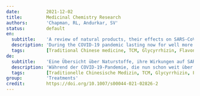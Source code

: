 ```yaml
---
date:          2021-12-02
title:         Medicinal Chemistry Research
authors:       'Chapman, RL, Andurkar, SV'
status:        default
en:
  subtitle:    'A review of natural products, their effects on SARS-CoV-2 and their utility as lead compounds in the discovery of drugs for the treatment of COVID-19'
  description: 'During the COVID-19 pandemic lasting now for well more than a year, nearly 247 million cases have been diagnosed and over 5 million deaths have been recorded worldwide as of November 2021. The devastating effects of the SARS-CoV-2 virus on the immune system lead to the activation of signaling pathways involved in inflammation and the production of inflammatory cytokines. SARS-CoV-2 displays a great deal of homology with other coronaviruses, especially SARS-CoV and MERS-CoV which all display similar components which may serve as targets, namely the Spike (S) protein, the main protease (MPro) which is a chymotrypsin-like protease (CLPro) and RNA-directed RNA polymerase (RdRp). Natural constituents found in traditional herbal medicines, dietary supplements and foods demonstrate activity against SARS-CoV-2 by affecting the production of cytokines, modulating cell signaling pathways related to inflammation and even by direct interaction with targets found in the virus. This has been demonstrated by the application of fluorescence resonance energy transfer (FRET) experiments, assays of cytopathic effect (CPE) and in silico molecular docking studies that estimate binding strength. Glycyrrhizin, flavonoids such as quercetin, kaempferol and baicalein, and other polyphenols are the most common constituents found in Traditional Chinese Medicines that modulate inflammation and cell signaling pathways, and bind viral targets demonstrating valuable effects against SARS-CoV-2. However, the bioavailability of these natural products and their dependence on each other in extracts make it difficult to assess their actual utility in the treatment of COVID-19. Therefore, more can be learned through rational drug design based on natural products and from well-designed clinical trials employing specific doses of standardized combinations.'
  tags:        [Traditional Chinese medicine, TCM, Glycyrrhizin, Flavonoids, Polyphenolics, Cannabis]
de:
  subtitle:    'Eine Übersicht über Naturstoffe, ihre Wirkungen auf SARS-CoV-2 und ihre Nützlichkeit als Leitverbindungen bei der Entdeckung von Medikamenten zur Behandlung von COVID-19'
  description: 'Während der COVID-19-Pandemie, die nun schon weit über ein Jahr andauert, wurden bis November 2021 weltweit fast 247 Millionen Fälle diagnostiziert und über 5 Millionen Todesfälle verzeichnet. Die verheerenden Auswirkungen des SARS-CoV-2-Virus auf das Immunsystem führen zur Aktivierung von Signalwegen, die an Entzündungen beteiligt sind, und zur Produktion von Entzündungszytokinen. SARS-CoV-2 weist eine große Homologie mit anderen Coronaviren auf, insbesondere mit SARS-CoV und MERS-CoV, die alle ähnliche Komponenten aufweisen, die als Angriffspunkte dienen können, nämlich das Spike (S)-Protein, die Hauptprotease (MPro), die eine Chymotrypsin-ähnliche Protease (CLPro) ist, und die RNA-gerichtete RNA-Polymerase (RdRp). Natürliche Bestandteile, die in traditionellen pflanzlichen Arzneimitteln, Nahrungsergänzungsmitteln und Lebensmitteln enthalten sind, zeigen eine Wirkung gegen SARS-CoV-2, indem sie die Produktion von Zytokinen beeinflussen, entzündungsbedingte Zellsignalwege modulieren und sogar direkt mit Zielstrukturen des Virus interagieren. Dies wurde durch die Anwendung von Experimenten zum Fluoreszenz-Resonanz-Energie-Transfer (FRET), Assays zum zytopathischen Effekt (CPE) und In-silico-Molekular-Docking-Studien zur Abschätzung der Bindungsstärke nachgewiesen. Glycyrrhizin, Flavonoide wie Quercetin, Kaempferol und Baicalein sowie andere Polyphenole sind die am häufigsten vorkommenden Bestandteile der traditionellen chinesischen Medizin, die Entzündungen und Zellsignalwege modulieren und virale Zielstrukturen binden, was eine wertvolle Wirkung gegen SARS-CoV-2 zeigt. Die Bioverfügbarkeit dieser natürlichen Produkte und ihre Abhängigkeit voneinander in Extrakten machen es jedoch schwierig, ihren tatsächlichen Nutzen für die Behandlung von COVID-19 zu beurteilen. Daher können wir durch ein rationales Wirkstoffdesign auf der Grundlage von Naturstoffen und durch gut konzipierte klinische Studien, bei denen spezifische Dosen standardisierter Kombinationen eingesetzt werden, mehr lernen.' 
  tags:        [Traditionelle Chinesische Medizin, TCM, Glycyrrhizin, Flavonoide, Polyphenole, Cannabis]
group:         'Treatments'
credit:        https://doi.org/10.1007/s00044-021-02826-2
---
```

